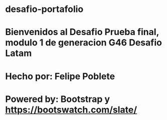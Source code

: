# desafio-portafolio

# Bienvenidos al Desafio Prueba final, modulo 1 de generacion G46 Desafio Latam
# Hecho por: Felipe Poblete
# Powered by: Bootstrap y https://bootswatch.com/slate/
